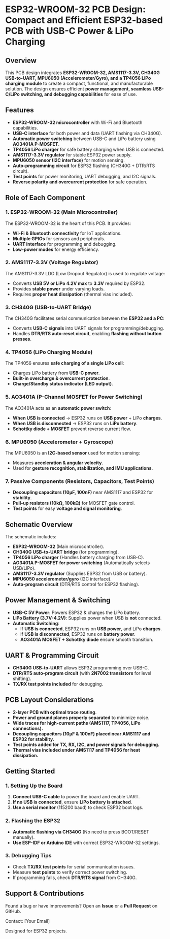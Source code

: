 # ESP32-WROOM-32 PCB Design: Compact and Efficient ESP32-based PCB with USB-C Power & LiPo Charging  

## Overview  
This PCB design integrates **ESP32-WROOM-32, AMS1117-3.3V, CH340G USB-to-UART, MPU6050 (Accelerometer/Gyro), and a TP4056 LiPo charging module** to create a compact, functional, and manufacturable solution. The design ensures efficient **power management, seamless USB-C/LiPo switching, and debugging capabilities** for ease of use.  

## Features  
- **ESP32-WROOM-32 microcontroller** with Wi-Fi and Bluetooth capabilities.  
- **USB-C interface** for both power and data (UART flashing via CH340G).  
- **Automatic power switching** between USB-C and LiPo battery using **AO3401A P-MOSFET**.  
- **TP4056 LiPo charger** for safe battery charging when USB is connected.  
- **AMS1117-3.3V regulator** for stable ESP32 power supply.  
- **MPU6050 sensor (I2C interface)** for motion sensing.  
- **Auto-programming circuit** for ESP32 flashing (CH340G + DTR/RTS circuit).  
- **Test points** for power monitoring, UART debugging, and I2C signals.  
- **Reverse polarity and overcurrent protection** for safe operation.  

## Role of Each Component  

### 1. ESP32-WROOM-32 (Main Microcontroller)  
The ESP32-WROOM-32 is the heart of this PCB. It provides:  
- **Wi-Fi & Bluetooth connectivity** for IoT applications.  
- **Multiple GPIOs** for sensors and peripherals.  
- **UART interface** for programming and debugging.  
- **Low-power modes** for energy efficiency.  

### 2. AMS1117-3.3V (Voltage Regulator)  
The AMS1117-3.3V LDO (Low Dropout Regulator) is used to regulate voltage:  
- Converts **USB 5V or LiPo 4.2V max** to **3.3V** required by ESP32.  
- Provides **stable power** under varying loads.  
- Requires **proper heat dissipation** (thermal vias included).  

### 3. CH340G (USB-to-UART Bridge)  
The CH340G facilitates serial communication between the **ESP32 and a PC**:  
- Converts **USB-C signals** into UART signals for programming/debugging.  
- Handles **DTR/RTS auto-reset circuit**, enabling **flashing without button presses**.  

### 4. TP4056 (LiPo Charging Module)  
The TP4056 ensures **safe charging of a single LiPo cell**:  
- Charges LiPo battery from **USB-C power**.  
- **Built-in overcharge & overcurrent protection**.  
- **Charge/Standby status indicator (LED output)**.  

### 5. AO3401A (P-Channel MOSFET for Power Switching)  
The AO3401A acts as an **automatic power switch**:  
- **When USB is connected** → ESP32 runs on **USB power** + LiPo **charges**.  
- **When USB is disconnected** → ESP32 runs on **LiPo battery**.  
- **Schottky diode + MOSFET** prevent reverse current flow.  

### 6. MPU6050 (Accelerometer + Gyroscope)  
The MPU6050 is an **I2C-based sensor** used for motion sensing:  
- Measures **acceleration & angular velocity**.  
- Used for **gesture recognition, stabilization, and IMU applications**.  

### 7. Passive Components (Resistors, Capacitors, Test Points)  
- **Decoupling capacitors (10µF, 100nF)** near AMS1117 and ESP32 for **stability**.  
- **Pull-up resistors (10kΩ, 100kΩ)** for MOSFET gate control.  
- **Test points** for easy **voltage and signal monitoring**.  

## Schematic Overview  
The schematic includes:  
- **ESP32-WROOM-32** (Main microcontroller).  
- **CH340G USB-to-UART bridge** (for programming).  
- **TP4056 LiPo charger** (Handles battery charging from USB-C).  
- **AO3401A P-MOSFET for power switching** (Automatically selects USB/LiPo).  
- **AMS1117-3.3V regulator** (Supplies ESP32 from USB or battery).  
- **MPU6050 accelerometer/gyro** (I2C interface).  
- **Auto-program circuit** (DTR/RTS control for ESP32 flashing).  

## Power Management & Switching  
- **USB-C 5V Power**: Powers ESP32 & charges the LiPo battery.  
- **LiPo Battery (3.7V-4.2V)**: Supplies power when USB is **not** connected.  
- **Automatic Switching**:  
  - If **USB is connected**, ESP32 runs on **USB power**, and LiPo **charges**.  
  - If **USB is disconnected**, ESP32 runs on **battery power**.  
  - **AO3401A MOSFET + Schottky diode** ensure smooth transition.  

## UART & Programming Circuit  
- **CH340G USB-to-UART** allows ESP32 programming over USB-C.  
- **DTR/RTS auto-program circuit** (with **2N7002 transistors** for level shifting).  
- **TX/RX test points included** for debugging.  

## PCB Layout Considerations  
- **2-layer PCB with optimal trace routing**.  
- **Power and ground planes properly separated** to minimize noise.  
- **Wide traces for high-current paths (AMS1117, TP4056, LiPo connections).**  
- **Decoupling capacitors (10µF & 100nF) placed near AMS1117 and ESP32 for stability.**  
- **Test points added for TX, RX, I2C, and power signals for debugging.**  
- **Thermal vias included under AMS1117 and TP4056 for heat dissipation.**  

## Getting Started  

### 1. Setting Up the Board  
1. **Connect USB-C cable** to power the board and enable UART.  
2. **If no USB is connected**, ensure **LiPo battery is attached**.  
3. **Use a serial monitor** (115200 baud) to check ESP32 boot logs.  

### 2. Flashing the ESP32  
- **Automatic flashing via CH340G** (No need to press BOOT/RESET manually).  
- **Use ESP-IDF or Arduino IDE** with correct ESP32-WROOM-32 settings.  

### 3. Debugging Tips  
- Check **TX/RX test points** for serial communication issues.  
- Measure **test points** to verify correct power switching.  
- If programming fails, check **DTR/RTS signal** from CH340G.  

## Support & Contributions  
Found a bug or have improvements? Open an **Issue** or a **Pull Request** on GitHub.  

Contact: [Your Email]  

Designed for ESP32 projects.  
